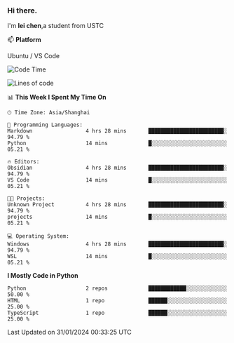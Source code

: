 ### Hi there.
I'm **lei chen**,a student from USTC

📫 **Platform**

Ubuntu / VS Code

<!--START_SECTION:waka-->
![Code Time](http://img.shields.io/badge/Code%20Time-163%20hrs%2036%20mins-blue)

![Lines of code](https://img.shields.io/badge/From%20Hello%20World%20I%27ve%20Written-12.0%20thousand%20lines%20of%20code-blue)

📊 **This Week I Spent My Time On** 

```text
🕑︎ Time Zone: Asia/Shanghai

💬 Programming Languages: 
Markdown                 4 hrs 28 mins       ████████████████████████░   94.79 % 
Python                   14 mins             █░░░░░░░░░░░░░░░░░░░░░░░░   05.21 % 

🔥 Editors: 
Obsidian                 4 hrs 28 mins       ████████████████████████░   94.79 % 
VS Code                  14 mins             █░░░░░░░░░░░░░░░░░░░░░░░░   05.21 % 

🐱‍💻 Projects: 
Unknown Project          4 hrs 28 mins       ████████████████████████░   94.79 % 
projects                 14 mins             █░░░░░░░░░░░░░░░░░░░░░░░░   05.21 % 

💻 Operating System: 
Windows                  4 hrs 28 mins       ████████████████████████░   94.79 % 
WSL                      14 mins             █░░░░░░░░░░░░░░░░░░░░░░░░   05.21 % 
```

**I Mostly Code in Python** 

```text
Python                   2 repos             ████████████░░░░░░░░░░░░░   50.00 % 
HTML                     1 repo              ██████░░░░░░░░░░░░░░░░░░░   25.00 % 
TypeScript               1 repo              ██████░░░░░░░░░░░░░░░░░░░   25.00 % 
```




 Last Updated on 31/01/2024 00:33:25 UTC
<!--END_SECTION:waka-->
